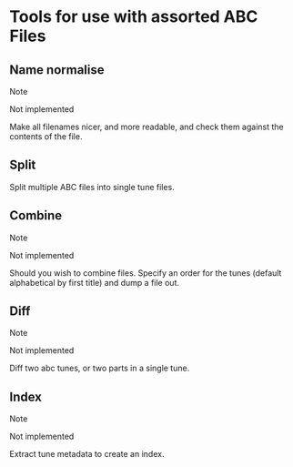 # Tools for use with assorted ABC Files

## Name normalise

> [!Note]
> Not implemented

Make all filenames nicer, and more readable, and check them
against the contents of the file.

## Split

Split multiple ABC files into single tune files.

## Combine

> [!Note]
> Not implemented

Should you wish to combine files. Specify an order for the
tunes (default alphabetical by first title) and dump a file out.

## Diff

> [!Note]
> Not implemented

Diff two abc tunes, or two parts in a single tune.

## Index

> [!Note]
> Not implemented

Extract tune metadata to create an index.

